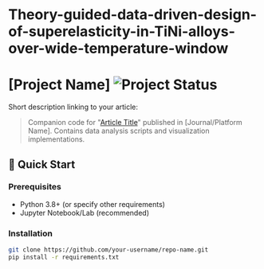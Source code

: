 # Theory-guided-data-driven-design-of-superelasticity-in-TiNi-alloys-over-wide-temperature-window
# [Project Name] <img src="https://img.shields.io/badge/status-active-brightgreen" alt="Project Status">

Short description linking to your article:  
> Companion code for "[Article Title](link-to-article)" published in [Journal/Platform Name]. Contains data analysis scripts and visualization implementations.

## 🚀 Quick Start

### Prerequisites
- Python 3.8+ (or specify other requirements)
- Jupyter Notebook/Lab (recommended)

### Installation
```bash
git clone https://github.com/your-username/repo-name.git
pip install -r requirements.txt
